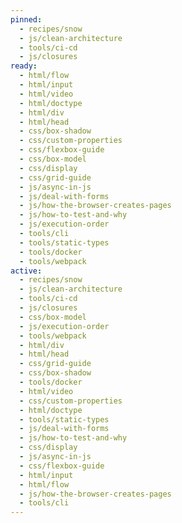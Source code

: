 ```yaml
---
pinned:
  - recipes/snow
  - js/clean-architecture
  - tools/ci-cd
  - js/closures
ready:
  - html/flow
  - html/input
  - html/video
  - html/doctype
  - html/div
  - html/head
  - css/box-shadow
  - css/custom-properties
  - css/flexbox-guide
  - css/box-model
  - css/display
  - css/grid-guide
  - js/async-in-js
  - js/deal-with-forms
  - js/how-the-browser-creates-pages
  - js/how-to-test-and-why
  - js/execution-order
  - tools/cli
  - tools/static-types
  - tools/docker
  - tools/webpack
active:
  - recipes/snow
  - js/clean-architecture
  - tools/ci-cd
  - js/closures
  - css/box-model
  - js/execution-order
  - tools/webpack
  - html/div
  - html/head
  - css/grid-guide
  - css/box-shadow
  - tools/docker
  - html/video
  - css/custom-properties
  - html/doctype
  - tools/static-types
  - js/deal-with-forms
  - js/how-to-test-and-why
  - css/display
  - js/async-in-js
  - css/flexbox-guide
  - html/input
  - html/flow
  - js/how-the-browser-creates-pages
  - tools/cli
---
```


